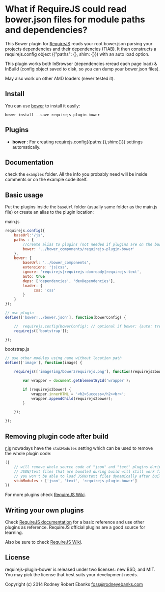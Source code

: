 # What if RequireJS could read bower.json files for module paths and dependencies?

This Bower plugin for [RequireJS](http://requirejs.org) reads your root bower.json parsing your projects dependencies and their dependencies (TIAB).  It then constructs a requirejs.config object ({"paths": {}, shim: {}}) with an auto load option.

This plugin works both InBrowser (dependencies reread each page load) & InBuild (config object saved to disk, so you can dump your bower.json files). 

May also work on other AMD loaders (never tested it).

## Install

You can use [bower](http://bower.io/) to install it easily:

```
bower install --save requirejs-plugin-bower
```

## Plugins

 - **bower** : For creating requirejs.config({paths:{},shim:{}}) settings automatically.


## Documentation

check the `examples` folder. All the info you probably need will be inside
comments or on the example code itself.


## Basic usage

Put the plugins inside the `baseUrl` folder (usually same folder as the main.js
file) or create an alias to the plugin location:

main.js
```main.js
requirejs.config({
    baseUrl:'/js',
    paths : {
        //create alias to plugins (not needed if plugins are on the baseUrl)
        bower: '../bower_components/requirejs-plugin-bower'
    },
    bower: {
        baseUrl: '../bower_components',
        extensions: 'js|css',
        ignore: 'requirejs|requirejs-domready|requirejs-text',
        auto: true
        deps: ['dependencies', 'devDependencies'],
        loader: {
             css: 'css'
        }
    }
});

// use plugin 
define(['bower!../bower.json'], function(bowerConfig) {

    //  requirejs.config(bowerConfig); // optional if bower: {auto: true}
    requirejs(['bootstrap']);

});
```
bootstrap.js
```bootstrap.js
// use other modules using name without location path
define(['image'], function(image) {

    requirejs(['image!img/bower2requirejs.png'], function(requirejs2bower) {

        var wrapper = document.getElementById('wrapper');

        if (requirejs2bower) {
            wrapper.innerHTML = '<h2>Success</h2><br>';
            wrapper.appendChild(requirejs2bower);
        }

    });

});
```

## Removing plugin code after build

[r.js](https://github.com/jrburke/r.js/blob/master/build/example.build.js)
nowadays have the `stubModules` setting which can be used to remove the whole
plugin code:

```js
({
    // will remove whole source code of "json" and "text" plugins during build
    // JSON/text files that are bundled during build will still work fine but
    // you won't be able to load JSON/text files dynamically after build
    stubModules : ['json', 'text', 'requirejs-plugin-bower']
})
```

For more plugins check [RequireJS Wiki](https://github.com/jrburke/requirejs/wiki/Plugins).

## Writing your own plugins

Check [RequireJS documentation](http://requirejs.org/docs/plugins.html) for
a basic reference and use other plugins as reference. RequireJS official
plugins are a good source for learning.

Also be sure to check [RequireJS Wiki](https://github.com/jrburke/requirejs/wiki/Plugins).

## License

requirejs-plugin-bower is released under two licenses: new BSD, and MIT. You may pick the
license that best suits your development needs.

Copyright (c) 2014 Rodney Robert Ebanks foss@rodneyebanks.com
